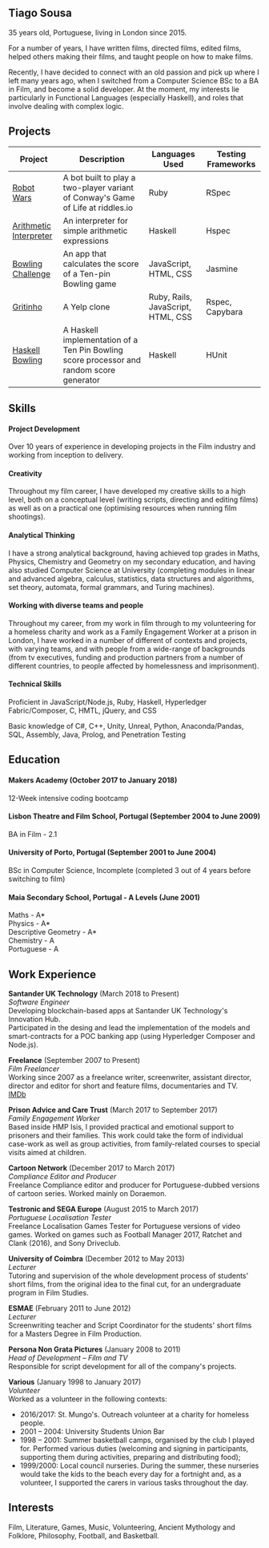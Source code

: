 ## Tiago Sousa

35 years old, Portuguese, living in London since 2015.

For a number of years, I have written films, directed films, edited films, helped others making their films, and taught people on how to make films.

Recently, I have decided to connect with an old passion and pick up where I left many years ago, when I switched from a Computer Science BSc to a BA in Film, and become a solid developer.
At the moment, my interests lie particularly in Functional Languages (especially Haskell), and roles that involve dealing with complex logic.


## Projects

Project | Description | Languages Used | Testing Frameworks  
---|---|---|---   
[Robot Wars](https://github.com/SuzanneHuldt/robot-wars) | A bot built to play a two-player variant of Conway's Game of Life at riddles.io | Ruby | RSpec 
[Arithmetic Interpreter](https://github.com/Eustaquio122/Arithmetic-Expression-Interpreter) | An interpreter for simple arithmetic expressions | Haskell | Hspec    
[Bowling Challenge](https://github.com/Eustaquio122/bowling-challenge) | An app that calculates the score of a Ten-pin Bowling game | JavaScript, HTML, CSS | Jasmine
[Gritinho](https://github.com/somemarsupials/gritinho) | A Yelp clone | Ruby, Rails, JavaScript, HTML, CSS | Rspec, Capybara
[Haskell Bowling](https://github.com/Eustaquio122/Haskell-Bowling) | A Haskell implementation of a Ten Pin Bowling score processor and random score generator | Haskell | HUnit    


## Skills

#### Project Development

Over 10 years of experience in developing projects in the Film industry and working from inception to delivery.


#### Creativity

Throughout my film career, I have developed my creative skills to a high level, both on a conceptual level (writing scripts, directing and editing films) as well as on a practical one (optimising resources when running film shootings).

#### Analytical Thinking

I have a strong analytical background, having achieved top grades in Maths, Physics, Chemistry and Geometry on my secondary education, and having also studied Computer Science at University (completing modules in linear and advanced algebra, calculus, statistics, data structures and algorithms, set theory, automata, formal grammars, and Turing machines).

#### Working with diverse teams and people

Throughout my career, from my work in film through to my volunteering for a homeless charity and work as a Family Engagement Worker at a prison in London, I have worked in a number of different of contexts and projects, with varying teams, and with people from a wide-range of backgrounds (from tv executives, funding and production partners from a number of different countries, to people affected by homelessness and imprisonment).

#### Technical Skills

Proficient in JavaScript/Node.js, Ruby, Haskell, Hyperledger Fabric/Composer, C, HMTL, jQuery, and CSS

Basic knowledge of C#, C++, Unity, Unreal, Python, Anaconda/Pandas, SQL, Assembly, Java, Prolog, and Penetration Testing

## Education

#### Makers Academy (October 2017 to January 2018)

12-Week intensive coding bootcamp

#### Lisbon Theatre and Film School, Portugal (September 2004 to June 2009)

BA in Film - 2.1

#### University of Porto, Portugal (September 2001 to June 2004)

BSc in Computer Science, Incomplete (completed 3 out of 4 years before switching to film)

#### Maia Secondary School, Portugal - A Levels (June 2001)

Maths - A*   
Physics - A*   
Descriptive Geometry - A*   
Chemistry - A   
Portuguese - A

## Work Experience


**Santander UK Technology** (March 2018 to Present)    
*Software Engineer*    
Developing blockchain-based apps at Santander UK Technology's Innovation Hub.    
Participated in the desing and lead the implementation of the models and smart-contracts for a POC banking app (using Hyperledger Composer and Node.js).

**Freelance** (September 2007 to Present)    
*Film Freelancer*    
Working since 2007 as a freelance writer, screenwriter, assistant director, director and editor for short and feature films, documentaries and TV.    
[IMDb](http://www.imdb.com/name/nm2617086/)

**Prison Advice and Care Trust** (March 2017 to September 2017)    
*Family Engagement Worker*    
Based inside HMP Isis, I provided practical and emotional support to prisoners and their families. This work could take the form of individual case-work as well as group activities, from family-related courses to special visits aimed at children.

**Cartoon Network** (December 2017 to March 2017)    
*Compliance Editor and Producer*    
Freelance Compliance editor and producer for Portuguese-dubbed versions of cartoon series. Worked mainly on Doraemon.

**Testronic and SEGA Europe** (August 2015 to March 2017)    
*Portuguese Localisation Tester*    
Freelance Localisation Games Tester for Portuguese versions of video games. Worked on games such as Football Manager 2017, Ratchet and Clank (2016), and Sony Driveclub.

**University of Coimbra** (December 2012 to May 2013)    
*Lecturer*    
Tutoring and supervision of the whole development process of students' short films, from the original idea to the final cut, for an undergraduate program in Film Studies.

**ESMAE** (February 2011 to June 2012)    
*Lecturer*    
Screenwriting teacher and Script Coordinator for the students' short films for a Masters Degree in Film Production.

**Persona Non Grata Pictures** (January 2008 to 2011)    
*Head of Development – Film and TV*    
Responsible for script development for all of the company's projects.

**Various** (January 1998 to January 2017)    
*Volunteer*    
Worked as a volunteer in the following contexts:
- 2016/2017: St. Mungo's. Outreach volunteer at a charity for homeless people.
- 2001 – 2004: University Students Union Bar
- 1998 – 2001: Summer basketball camps, organised by the club I played for. Performed various duties (welcoming and signing in participants, supporting them during activities, preparing and distributing food);
- 1999/2000: Local council nurseries. During the summer, these nurseries would take the kids to the beach every day for a fortnight and, as a volunteer, I supported the carers in various tasks throughout the day.


## Interests

Film, Literature, Games, Music, Volunteering, Ancient Mythology and Folklore, Philosophy, Football, and Basketball.




